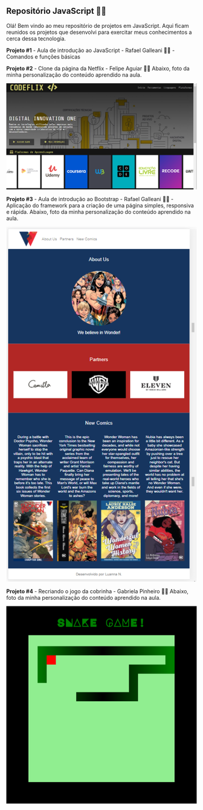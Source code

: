 ## Repositório JavaScript :woman_technologist:

Olá! Bem vindo ao meu repositório de projetos em JavaScript. Aqui ficam reunidos os projetos que desenvolvi para exercitar meus conhecimentos a cerca dessa tecnologia.



**Projeto #1** - Aula de introdução ao JavaScript - Rafael Galleani :man_technologist: - Comandos e funções básicas

**Projeto #2** - Clone da página da Netflix - Felipe Aguiar :man_technologist: 
Abaixo, foto da minha personalização do conteúdo aprendido na aula.

![codeflix_1076_600](https://github.com/luanna-n/javascript/blob/master/codeflix_1076_600.png?raw=true)

**Projeto #3** - Aula de introdução ao Bootstrap - Rafael Galleani :man_technologist: - Aplicação do framework para a criação de uma página simples, responsiva e rápida. 
Abaixo, foto da minha personalização do conteúdo aprendido na aula.

![bootstrap_521_972](https://github.com/luanna-n/javascript/blob/master/bootstrap_521_972.png?raw=true)

**Projeto #4** - Recriando o jogo da cobrinha - Gabriela Pinheiro :woman_technologist: 
Abaixo, foto da minha personalização do conteúdo aprendido na aula.

![snake_game_530_550](https://github.com/luanna-n/javascript/blob/master/snake_game_530_550.png?raw=true)

